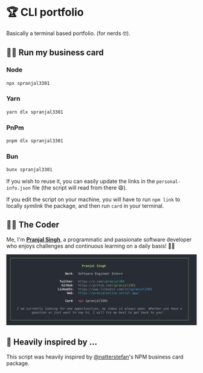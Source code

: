 # 🏆  CLI portfolio

Basically a terminal based portfolio. (for nerds 🤓).

## 👨‍💻 Run my business card

### Node
```bash
npx spranjal3301
```

### Yarn
```bash
yarn dlx spranjal3301
```

### PnPm
```bash
pnpm dlx spranjal3301
```

### Bun
```bash
bunx spranjal3301
```

If you wish to reuse it, you can easily update the links in the `personal-info.json` file (the script will read from there 😄).

If you edit the script on your machine, you will have to run `npm link` to locally _symlink_ the package, and then run `card` in your terminal.

## 👨‍🍳 The Coder

Me, I'm **[Pranjal Singh](https://pranjalonline.vercel.app/)**, a programmatic and passionate software developer who enjoys challenges and continuous learning on a daily basis! 👨‍🏭


<div align="center">

![My Npx Portfolio Card](card-npm.png)

</div>

## 👀 Heavily inspired by ...

This script was heavily inspired by [@natterstefan](https://github.com/natterstefan)'s NPM business card package.

